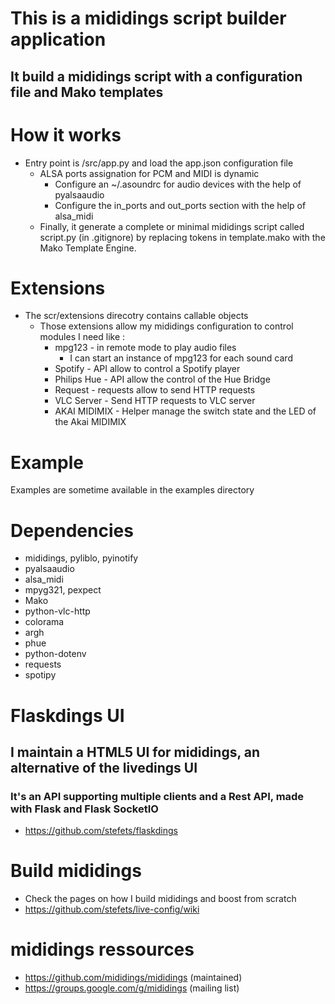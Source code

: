 # This is a mididings script builder application
## It build a mididings script with a configuration file and Mako templates

# How it works
* Entry point is /src/app.py and load the app.json configuration file
  * ALSA ports assignation for PCM and MIDI is dynamic
    * Configure an ~/.asoundrc for audio devices with the help of pyalsaaudio
    * Configure the in_ports and out_ports section with the help of alsa_midi
  * Finally, it generate a complete or minimal mididings script called script.py (in .gitignore) by replacing tokens in template.mako with the Mako Template Engine.

# Extensions
  * The scr/extensions direcotry contains callable objects
    * Those extensions allow my mididings configuration to control modules I need like :
      * mpg123 - in remote mode to play audio files
        * I can start an instance of mpg123 for each sound card
      * Spotify - API allow to control a Spotify player
      * Philips Hue - API allow the control of the Hue Bridge
      * Request - requests allow to send HTTP requests
      * VLC Server - Send HTTP requests to VLC server
      * AKAI MIDIMIX - Helper manage the switch state and the LED of the Akai MIDIMIX

# Example
Examples are sometime available in the examples directory

# Dependencies
* mididings, pyliblo, pyinotify
* pyalsaaudio
* alsa_midi
* mpyg321, pexpect
* Mako
* python-vlc-http
* colorama
* argh
* phue
* python-dotenv
* requests
* spotipy

# Flaskdings UI
## I maintain a HTML5 UI for mididings, an alternative of the livedings UI
### It's an API supporting multiple clients and a Rest API, made with Flask and Flask SocketIO
* https://github.com/stefets/flaskdings

# Build mididings
* Check the pages on how I build mididings and boost from scratch
* https://github.com/stefets/live-config/wiki

# mididings ressources
* https://github.com/mididings/mididings (maintained)
* https://groups.google.com/g/mididings  (mailing list)
